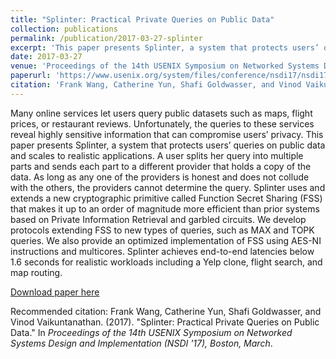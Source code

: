 ```yaml
---
title: "Splinter: Practical Private Queries on Public Data"
collection: publications
permalink: /publication/2017-03-27-splinter
excerpt: 'This paper presents Splinter, a system that protects users’ queries on public datasets while achieving practical performance for many current web applications.'
date: 2017-03-27
venue: 'Proceedings of the 14th USENIX Symposium on Networked Systems Design and Implementation (NSDI ''17), Boston, March'
paperurl: 'https://www.usenix.org/system/files/conference/nsdi17/nsdi17-wang-frank.pdf'
citation: 'Frank Wang, Catherine Yun, Shafi Goldwasser, and Vinod Vaikuntanathan. (2017). &quot;Splinter: Practical Private Queries on Public Data.&quot; In <i>Proceedings of the 14th USENIX Symposium on Networked Systems Design and Implementation (NSDI ''17), Boston, March</i>.'
---
```

Many online services let users query public datasets such as maps, flight prices, or restaurant reviews. Unfortunately, the queries to these services reveal highly sensitive information that can compromise users’ privacy. This paper presents Splinter, a system that protects users’ queries on public data and scales to realistic applications. A user splits her query into multiple parts and sends each part to a different provider that holds a copy of the data. As long as any one of the providers is honest and does not collude with the others, the providers cannot determine the query. Splinter uses and extends a new cryptographic primitive called Function Secret Sharing (FSS) that makes it up to an order of magnitude more efficient than prior systems based on Private Information Retrieval and garbled circuits. We develop protocols extending FSS to new types of queries, such as MAX and TOPK queries. We also provide an optimized implementation of FSS using AES-NI instructions and multicores. Splinter achieves end-to-end latencies below 1.6 seconds for realistic workloads including a Yelp clone, flight search, and map routing.

[Download paper here](https://www.usenix.org/system/files/conference/nsdi17/nsdi17-wang-frank.pdf)

Recommended citation: Frank Wang, Catherine Yun, Shafi Goldwasser, and Vinod Vaikuntanathan. (2017). &quot;Splinter: Practical Private Queries on Public Data.&quot; In <i>Proceedings of the 14th USENIX Symposium on Networked Systems Design and Implementation (NSDI '17), Boston, March</i>. 

